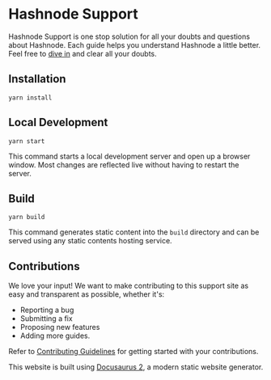 # Hashnode Support 

Hashnode Support is one stop solution for all your doubts and questions about Hashnode. Each guide helps you understand Hashnode a little better. Feel free to [dive in](https://support.hashnode.com/) and clear all your doubts. 

## Installation

```console
yarn install
```

## Local Development

```console
yarn start
```

This command starts a local development server and open up a browser window. Most changes are reflected live without having to restart the server.

## Build

```console
yarn build
```

This command generates static content into the `build` directory and can be served using any static contents hosting service.

## Contributions 

We love your input! We want to make contributing to this support site as easy and transparent as possible, whether it's:

- Reporting a bug
- Submitting a fix
- Proposing new features
- Adding more guides. 

Refer to [Contributing Guidelines](https://github.com/Hashnode/support/blob/main/CONTRIBUTING.md) for getting started with your contributions. 

This website is built using [Docusaurus 2](https://v2.docusaurus.io/), a modern static website generator.
